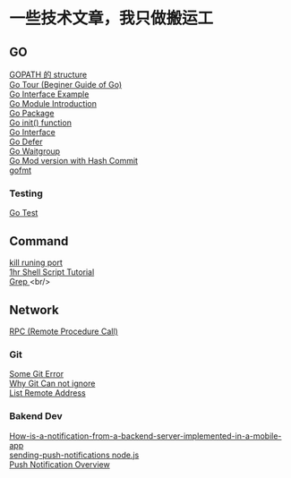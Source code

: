 # 一些技术文章，我只做搬运工

## GO
[GOPATH 的 structure](https://hosword.github.io/2015/10/28/GO%E9%A1%B9%E7%9B%AE%E7%9B%AE%E5%BD%95%E4%B8%8Bbin%E3%80%81pkg%E3%80%81src%E4%BB%8E%E4%BD%95%E8%80%8C%E6%9D%A5/) <br />
[Go Tour (Beginer Guide of Go)](https://tour.golang.org/welcome/1) <br />
[Go Interface Example](https://gobyexample.com/interfaces) <br />
[Go Module Introduction](https://blog.golang.org/using-go-modules) <br />
[Go Package](https://www.callicoder.com/golang-packages/) <br />
[Go init() function](https://tutorialedge.net/golang/the-go-init-function/) <br />
[Go Interface](https://gobyexample.com/interfaces) <br />
[Go Defer](https://gobyexample.com/defer) <br />
[Go Waitgroup](https://tutorialedge.net/golang/go-waitgroup-tutorial/) <br />
[Go Mod version with Hash Commit](https://stackoverflow.com/questions/53682247/how-to-point-go-module-dependency-in-go-mod-to-a-latest-commit-in-a-repo) <br />
[gofmt](https://www.youtube.com/watch?v=D2i9RWyFUC4) <br />

### Testing
[Go Test](https://ieftimov.com/post/testing-in-go-go-test/) <br />

## Command
[kill runing port](https://superuser.com/questions/1411293/how-to-kill-a-localhost8080) <br />
[1hr Shell Script Tutorial](http://www.newthinktank.com/2016/06/shell-scripting-tutorial/) <br />
[Grep ](https://docs.rackspace.com/support/how-to/use-the-linux-grep-command/#:~:text=What%20is%20grep%20%3F,Expression%20and%20Print%20it%20out.)<br/>
## Network
[RPC (Remote Procedure Call)](https://searchapparchitecture.techtarget.com/definition/Remote-Procedure-Call-RPC) <br />

### Git
[Some Git Error](https://blog.csdn.net/wsmrzx/article/details/115793236) <br />
[Why Git Can not ignore ](https://stackoverflow.com/questions/45400361/why-is-gitignore-not-ignoring-my-files) <br />
[List Remote Address](https://stackoverflow.com/questions/8816107/how-can-i-retrieve-the-remote-git-address-of-a-repo) <br />


### Bakend Dev
[How-is-a-notification-from-a-backend-server-implemented-in-a-mobile-app](https://www.quora.com/How-is-a-notification-from-a-backend-server-implemented-in-a-mobile-app) <br />
[sending-push-notifications node.js](https://medium.com/weekly-webtips/sending-push-notifications-from-nodejs-backend-app-to-flutter-android-app-8a261c3c2c61) <br />
[Push Notification Overview](https://web.dev/push-notifications-overview/#how) <br />
